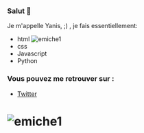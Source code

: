 



### Salut  👋

Je m'appelle Yanis, ;) , je fais essentiellement:

- html ![emiche1](https://github.com/yayouu/yayouu/blob/main/css.png)
- css
- Javascript
- Python

### Vous pouvez me retrouver sur :
- <a href="https://twitter.com/PacLey1">Twitter</a>

# ![emiche1](https://github.com/yayouu/yayouu/blob/main/ban.jpg)


